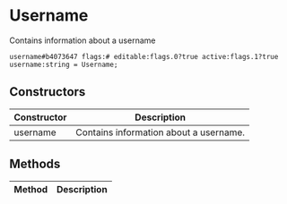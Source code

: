 # Username
Contains information about a username

```
username#b4073647 flags:# editable:flags.0?true active:flags.1?true username:string = Username;
```

## Constructors
| Constructor | Description |
| ---- | ----------- |
| username | Contains information about a username. |


## Methods
| Method | Description |
| ---- | ----------- |


